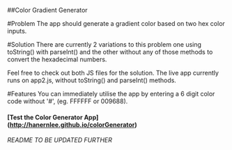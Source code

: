 ##Color Gradient Generator

#Problem
The app should generate a gradient color based on two hex color inputs.

#Solution
There are currently 2 variations to this problem one using toString() with parseInt() and the other without any of those methods to convert the hexadecimal numbers.

Feel free to check out both JS files for the solution. The live app currently runs on app2.js, without toString() and parseInt() methods.

#Features
You can immediately utilise the app by entering a 6 digit color code without '#', (eg. FFFFFF or 009688).

#### [Test the Color Generator App] (http://hanernlee.github.io/colorGenerator)

*README TO BE UPDATED FURTHER*
